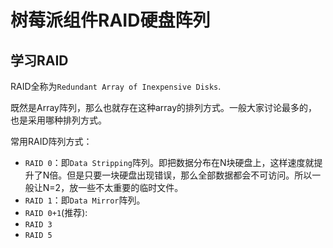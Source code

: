 # 树莓派组件RAID硬盘阵列

## 学习RAID

RAID全称为`Redundant Array of Inexpensive Disks`.

既然是Array阵列，那么也就存在这种array的排列方式。一般大家讨论最多的，也是采用哪种排列方式。

常用RAID阵列方式：
- `RAID 0`：即`Data Stripping`阵列。即把数据分布在N块硬盘上，这样速度就提升了N倍。但是只要一块硬盘出现错误，那么全部数据都会不可访问。所以一般让N=2，放一些不太重要的临时文件。
- `RAID 1`：即`Data Mirror`阵列。
- `RAID 0+1`(推荐):
- `RAID 3`
- `RAID 5`